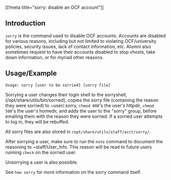 [[!meta title="sorry: disable an OCF account"]]

## Introduction

`sorry` is the command used to disable OCF accounts. Accounts are disabled 
for various reasons, including but not limited to violating OCF/university
policies, security issues, lack of contact information, etc. Alumni also
sometimes request to have their accounts disabled to stop vhosts, take down
information, or for myriad other reasons.

## Usage/Example

    Usage: sorry [user to be sorried] [sorry file]

Sorrying a user changes their login shell to the sorryshell, 
(/opt/share/utils/bin/sorried), copies the sorry file (containing the reason 
they were sorried) to ~user/.sorry, `chmod 000`'s the user's httpdir, `chmod 
500`'s the user's homedir, and adds the user to the "sorry" group, before 
emailing them with the reason they were sorried. If a sorried user attempts to 
log in, they will be rebuffed.

All sorry files are also stored in `/opt/share/utils/staff/acct/sorry/`.

After sorrying a user, make sure to run the `note` command to document the 
reasoning to ~staff/User_Info. This reason will be read to future users running 
`check` on the sorried user. 

Unsorrying a user is also possible.

See `how sorry` for more information on the sorry command itself.
